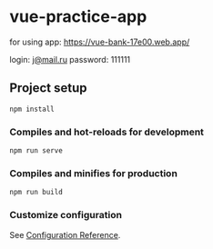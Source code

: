 # vue-practice-app

for using app:
https://vue-bank-17e00.web.app/

login: j@mail.ru
password: 111111

## Project setup

```
npm install
```

### Compiles and hot-reloads for development

```
npm run serve
```

### Compiles and minifies for production

```
npm run build
```

### Customize configuration

See [Configuration Reference](https://cli.vuejs.org/config/).
